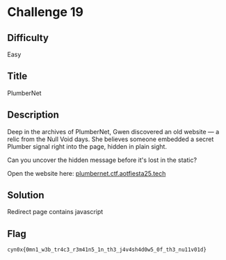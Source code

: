 # Challenge 19

## Difficulty

Easy

## Title

PlumberNet

## Description

Deep in the archives of PlumberNet, Gwen discovered an old website — a relic from the Null Void days. She believes someone embedded a secret Plumber signal right into the page, hidden in plain sight.

Can you uncover the hidden message before it's lost in the static?

Open the website here: [plumbernet.ctf.aotfiesta25.tech](https://plumbernet.ctf.aotfiesta25.tech)

## Solution

Redirect page contains javascript

## Flag

```text
cyn0x{0mn1_w3b_tr4c3_r3m41n5_1n_th3_j4v4sh4d0w5_0f_th3_nu11v01d}
```
